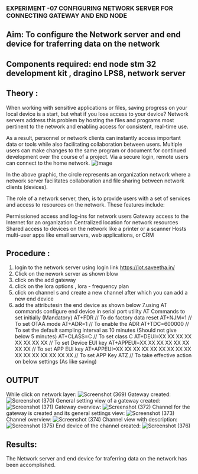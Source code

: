  ### EXPERIMENT -07 CONFIGURING NETWORK SERVER FOR CONNECTING GATEWAY AND END NODE 
 
## Aim: To  configure  the Network server and end device for traferring data on the network
## Components required: end node stm 32 development kit , dragino LPS8, network server 

## Theory :
When working with sensitive applications or files, saving progress on your local device is a start, but what if you lose access to your device? Network servers address this problem by hosting the files and programs most pertinent to the network and enabling access for consistent, real-time use. 

As a result, personnel or network clients can instantly access important data or tools while also facilitating collaboration between users. Multiple users can make changes to the same program or document for continued development over the course of a project. Via a secure login, remote users can connect to the home network.
![image](https://github.com/vasanthkumarch/EXPERIMENT-07-CONFIGURING-NETWORK-SERVER-FOR-CONNECTING-GATEWAY-AND-END-NODE-/assets/36288975/59db9b76-ddd5-4d6a-9075-8db233f5e479)


In the above graphic, the circle represents an organization network where a network server facilitates collaboration and file sharing between network clients (devices).

 The role of a network server, then, is to provide users with a set of services and access to resources on the network. These features include:

Permissioned access and log-ins for network users Gateway access to the Internet for an organization Centralized location for network resources  Shared access to devices on the network like a printer or a scanner Hosts multi-user apps like email servers, web applications, or CRM

## Procedure :

 1. login to the network server using login link  https://iot.saveetha.in/
 2. Click on the nework server as shown blow 
 3. click on the add gateway 
4. click on the lora options , lora - frequency plan 
5. click on channel s and create a new channel after which you can add a new end device 
6. add the attributesin the end device as  shown below 
7.using AT commands configure end device in serial port utility
AT Commands to set initially (Mandatory)
 AT+FDR // To do factory data reset
 AT+NJM=1 // To set OTAA mode
 AT+ADR=1 // To enable the ADR
 AT+TDC=600000 // To set the default sampling interval as 10 minutes
(Should not give below 5 minutes)
 AT+CLASS=C // To set class C
 AT+DEUI=XX XX XX XX XX XX XX XX // To set Device EUI key
 AT+APPEUI=XX XX XX XX XX XX XX XX // To set APP EUI key
 AT+APPEUI=XX XX XX XX XX XX XX XX XX XX XX XX XX XX XX XX //
To set APP Key
 ATZ // To take effective action on below settings (As like saving)



## OUTPUT 

While click on network layer:
![Screenshot (369)](https://github.com/Anusharonselva/EXPERIMENT-07-CONFIGURING-NETWORK-SERVER-FOR-CONNECTING-GATEWAY-AND-END-NODE-/assets/119405600/6126d72a-5594-48e3-9892-4901bb5ae97c)
Gateway created:
![Screenshot (370)](https://github.com/Anusharonselva/EXPERIMENT-07-CONFIGURING-NETWORK-SERVER-FOR-CONNECTING-GATEWAY-AND-END-NODE-/assets/119405600/df71b892-1ace-4076-bf73-855be21d345d)
General setting view of a gateway created:
![Screenshot (371)](https://github.com/Anusharonselva/EXPERIMENT-07-CONFIGURING-NETWORK-SERVER-FOR-CONNECTING-GATEWAY-AND-END-NODE-/assets/119405600/930904f4-e7db-49f1-8b86-4f6c346d591f)
Gateway overview:
![Screenshot (372)](https://github.com/Anusharonselva/EXPERIMENT-07-CONFIGURING-NETWORK-SERVER-FOR-CONNECTING-GATEWAY-AND-END-NODE-/assets/119405600/b5c00e06-0412-42c3-8469-aa74da083302)
Channel for the gateway is created and its general settings view:
![Screenshot (373)](https://github.com/Anusharonselva/EXPERIMENT-07-CONFIGURING-NETWORK-SERVER-FOR-CONNECTING-GATEWAY-AND-END-NODE-/assets/119405600/cb1cb8b7-7835-4f7e-9a3d-9d45a7349769)
Channel overview:
![Screenshot (374)](https://github.com/Anusharonselva/EXPERIMENT-07-CONFIGURING-NETWORK-SERVER-FOR-CONNECTING-GATEWAY-AND-END-NODE-/assets/119405600/8ce7fd59-de36-4324-bb74-4c5eaf1b2c7a)
Channel view with description:
![Screenshot (375)](https://github.com/Anusharonselva/EXPERIMENT-07-CONFIGURING-NETWORK-SERVER-FOR-CONNECTING-GATEWAY-AND-END-NODE-/assets/119405600/336ece35-270e-470c-a126-ad828a04bf23)
End device of the channel created:
![Screenshot (376)](https://github.com/Anusharonselva/EXPERIMENT-07-CONFIGURING-NETWORK-SERVER-FOR-CONNECTING-GATEWAY-AND-END-NODE-/assets/119405600/9e647435-8b8d-4ebe-9e68-abe01d5f6a79)



## Results: 

  The Network server and end device for traferring data on the network has been accomplished.

